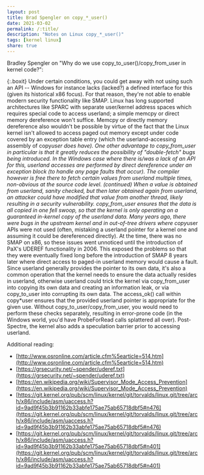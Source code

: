 ```yaml
---
layout: post
title: Brad Spengler on copy_*_user()
date: 2021-03-02
permalink: /:title/
description: "Notes on Linux copy_*_user()"
tags: [kernel linux]
share: true
---
```


Bradley Spengler on "Why do we use copy_to_user()/copy_from_user in kernel code?":


{:.boxit}
Under certain conditions, you could get away with not using such an API -- Windows for instance lacks (lacked?) a defined interface for this (given its historical x86 focus). For that reason, they're not able to enable modern security functionality like SMAP. Linux has long supported architectures like SPARC with separate user/kernel address spaces which requires special code to access userland; a simple memcpy or direct memory dereference won't suffice.
Memcpy or directly memory dereference also wouldn't be possible by virtue of the fact that the Linux kernel isn't allowed to access paged out memory except under code covered by an exception table entry (which the userland-accessing assembly of copy*user does have).
One other advantage to copy_from_user in particular is that it greatly reduces the possibility of "double-fetch" bugs being introduced. In the Windows case where there is/was a lack of an API for this, userland accesses are performed by direct dereference under an exception block (to handle any page faults that occur). The compiler however is free there to fetch certain values from userland multiple times, non-obvious at the source code level. (continued)
When a value is obtained from userland, sanity checked, but then later obtained again from userland, an attacker could have modified that value from another thread, likely resulting in a security vulnerability. copy_from_user ensures that the data is all copied in one fell swoop, so that the kernel is only operating on a guaranteed in-kernel copy of the userland data.
Many years ago, there were bugs in the upstream kernel and in out-of-tree drivers where copy*user APIs were not used (often, mistaking a userland pointer for a kernel one and assuming it could be dereferenced directly). At the time, there was no SMAP on x86, so these issues went unnoticed until the introduction of PaX's UDEREF functionality in 2006. This exposed the problems so that they were eventually fixed long before the introduction of SMAP 8 years later where direct access to paged-in userland memory would cause a fault.
Since userland generally provides the pointer to its own data, it's also a common operation that the kernel needs to ensure the data actually resides in userland, otherwise userland could trick the kernel via copy_from_user into copying its own data and creating an information leak, or via copy_to_user into corrupting its own data.  The access_ok() call within copy*user ensures that the provided userland pointer is appropriate for the given use.  Without copy_to_user/copy_from_user, you would need to perform these checks separately, resulting in error-prone code (in the Windows world, you'd have ProbeForRead calls splattered all over).
Post-Spectre, the kernel also adds a speculation barrier prior to accessing userland.  

Additional reading:
- [http://www.osronline.com/article.cfm%5earticle=514.htm](http://www.osronline.com/article.cfm%5earticle=514.htm)
- [https://grsecurity.net/~spender/uderef.txt](https://grsecurity.net/~spender/uderef.txt)
- [https://en.wikipedia.org/wiki/Supervisor_Mode_Access_Prevention](https://en.wikipedia.org/wiki/Supervisor_Mode_Access_Prevention)
- [https://git.kernel.org/pub/scm/linux/kernel/git/torvalds/linux.git/tree/arch/x86/include/asm/uaccess.h?id=9ad9f45b3b91162b33abfe175ae75ab65718dbf5#n476](https://git.kernel.org/pub/scm/linux/kernel/git/torvalds/linux.git/tree/arch/x86/include/asm/uaccess.h?id=9ad9f45b3b91162b33abfe175ae75ab65718dbf5#n476)
- [https://git.kernel.org/pub/scm/linux/kernel/git/torvalds/linux.git/tree/arch/x86/include/asm/uaccess.h?id=9ad9f45b3b91162b33abfe175ae75ab65718dbf5#n401](https://git.kernel.org/pub/scm/linux/kernel/git/torvalds/linux.git/tree/arch/x86/include/asm/uaccess.h?id=9ad9f45b3b91162b33abfe175ae75ab65718dbf5#n401)

